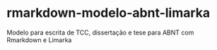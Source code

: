 # rmarkdown-modelo-abnt-limarka
Modelo para escrita de TCC, dissertação e tese para ABNT com Rmarkdown e Limarka
